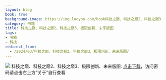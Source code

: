 ```yaml
---
layout: blog
book: true
background-image: https://img.locyoo.com/book科技之巅、科技之巅2、科技之巅3、极限创新、未来版图.jpg
category: 书籍
title: 科技之巅、科技之巅2、科技之巅3、极限创新、未来版图
tags:
- 书籍
- 科技
redirect_from:
  - /2024/03/科技之巅、科技之巅2、科技之巅3、极限创新、未来版图/
---
```

![](https://img.locyoo.com/book科技之巅、科技之巅2、科技之巅3、极限创新、未来版图.jpg)
科技之巅、科技之巅2、科技之巅3、极限创新、未来版图: <a name = "ref1" href="https://url18.ctfile.com/f/50983618-1418300747-a4c03d?p=3619">点击下载</a>，访问密码请点击右上方“关于”自行查看